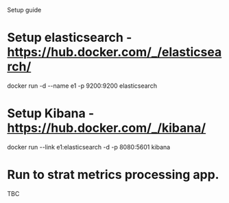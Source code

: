 Setup guide

# Setup elasticsearch - https://hub.docker.com/_/elasticsearch/
docker run -d --name e1 -p 9200:9200 elasticsearch
# Setup Kibana - https://hub.docker.com/_/kibana/
docker run --link e1:elasticsearch -d -p 8080:5601 kibana
# Run to strat metrics processing app.
TBC